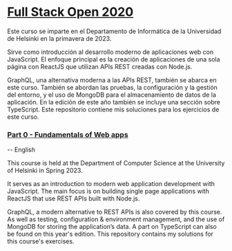 # [Full Stack Open 2020](https://fullstackopen.com/en/)

Este curso se imparte en el Departamento de Informática de la Universidad de Helsinki en la primavera de 2023.

Sirve como introducción al desarrollo moderno de aplicaciones web con JavaScript. El enfoque principal es la creación de aplicaciones de una sola página con ReactJS que utilizan APIs REST creadas con Node.js.

GraphQL, una alternativa moderna a las APIs REST, también se abarca en este curso. También se abordan las pruebas, la configuración y la gestión del entorno, y el uso de MongoDB para el almacenamiento de datos de la aplicación. En la edición de este año también se incluye una sección sobre TypeScript. Este repositorio contiene mis soluciones para los ejercicios de este curso.

<!-- 
[couse certificate](https://studies.cs.helsinki.fi/stats/api/certificate/fullstackopen/en/fff9bc0633b27820d3a04756dd40455e) -->

### [Part 0 - Fundamentals of Web apps](./part0)

<!-- ### [Part 1 - Introduction to React](./part1)

### [Part 2 - Communicating with server](./part2)

### [Part 3 - Programming a server with NodeJS and Express](./part3)

### [Part 4 - Testing Express servers, user administration](./part4)

### [Part 5 - Testing React apps](./part5)

### [Part 6 - State management with Redux](./part6)

### [Part 7 - React router, custom hooks, styling app with CSS and webpack](./part7)

### [Part 8 - GraphQL](./part8)

### [Part 9 - Typescript](./part9) -->

-- English

This course is held at the Department of Computer Science at the University of Helsinki in Spring 2023.

It serves as an introduction to modern web application development with JavaScript. The main focus is on building single page applications with ReactJS that use REST APIs built with Node.js.

GraphQL, a modern alternative to REST APIs is also covered by this course. As well as testing, configuration & environment management, and the use of MongoDB for storing the application’s data. A part on TypeScript can also be found on this year's edition. This repository contains my solutions for this course's exercises.